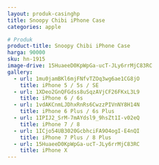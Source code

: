 ```yaml
---
layout: produk-casinghp
title: Snoopy Chibi iPhone Case
categories: apple

# Produk
product-title: Snoopy Chibi iPhone Case
harga: 90000
sku: hn-1915
image-drive: 15HuaeeD0KpWpGa-ucT-JLy6rrMjC83RC
gallery:
  - url: 1mu0jamBKl6mjFNfvTZOq3wg6ae1CG8jO
    title: iPhone 5 / 5s / SE
  - url: 1XDeo2GnQFGdss8uSqzAVjCF26FKxL3L9
    title: iPhone 6 / 6s
  - url: 1vdAKCnmLJDhxRnRs6CwzzPIVnNY8H14N
    title: iPhone 6 Plus / 6s Plus
  - url: 1IPIJ2_SrM-7mAYdsl9_9hsZt1I-v02eQ
    title: iPhone 7 / 8
  - url: 1ICjo54UB3020GcbhciFA9O4ogI-E4nQI
    title: iPhone 7 Plus / 8 Plus
  - url: 15HuaeeD0KpWpGa-ucT-JLy6rrMjC83RC
    title: iPhone X
---
```

